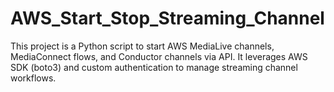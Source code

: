 # AWS_Start_Stop_Streaming_Channel
This project is a Python script to start AWS MediaLive channels, MediaConnect flows, and Conductor channels via API. It leverages AWS SDK (boto3) and custom authentication to manage streaming channel workflows.
